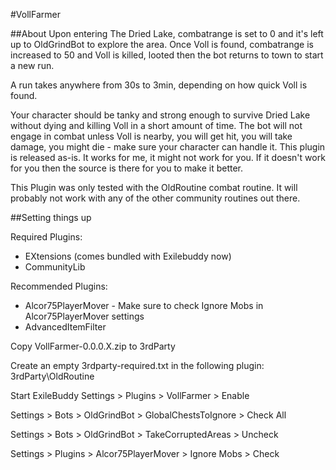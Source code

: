 #VollFarmer

##About
Upon entering The Dried Lake, combatrange is set to 0 and it's left up to OldGrindBot to explore the area. Once Voll is found, combatrange is increased to 50 and Voll is killed, looted then the bot returns to town to start a new run.

A run takes anywhere from 30s to 3min, depending on how quick Voll is found.

Your character should be tanky and strong enough to survive Dried Lake without dying and killing Voll in a short amount of time. The bot will not engage in combat unless Voll is nearby, you will get hit, you will take damage, you might die - make sure your character can handle it.
This plugin is released as-is. It works for me, it might not work for you. If it doesn't work for you then the source is there for you to make it better.

This Plugin was only tested with the OldRoutine combat routine. It will probably not work with any of the other community routines out there.

##Setting things up

Required Plugins:
- EXtensions (comes bundled with Exilebuddy now)
- CommunityLib

Recommended Plugins:
- Alcor75PlayerMover - Make sure to check Ignore Mobs in Alcor75PlayerMover settings
- AdvancedItemFilter

Copy VollFarmer-0.0.0.X.zip to 3rdParty

Create an empty 3rdparty-required.txt in the following plugin:
3rdParty\OldRoutine

Start ExileBuddy
Settings > Plugins > VollFarmer > Enable

Settings > Bots > OldGrindBot > GlobalChestsToIgnore > Check All

Settings > Bots > OldGrindBot > TakeCorruptedAreas > Uncheck

Settings > Plugins > Alcor75PlayerMover > Ignore Mobs > Check

